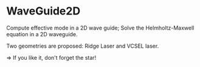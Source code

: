 # WaveGuide2D
Compute effective mode in a 2D wave guide;
Solve the Helmholtz-Maxwell equation in a 2D waveguide.

Two geometries are proposed: Ridge Laser and VCSEL laser.

=> If you like it, don't forget the star!
